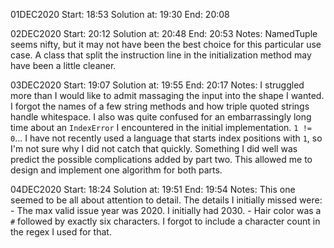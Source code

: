 01DEC2020
Start: 18:53
Solution at: 19:30
End: 20:08

02DEC2020
Start: 20:12
Solution at: 20:48
End: 20:53
Notes: NamedTuple seems nifty, but it may not have been the best choice for this particular use case. A class that split the instruction line in the initialization method may have been a little cleaner.

03DEC2020
Start: 19:07
Solution at: 19:55
End: 20:17
Notes: I struggled more than I would like to admit massaging the input into the shape I wanted. I forgot the names of a few string methods and how triple quoted strings handle whitespace. I also was quite confused for an embarrassingly long time about an `IndexError` I encountered in the initial implementation. `1 != 0`... I have not recently used a language that starts index positions with `1`, so I'm not sure why I did not catch that quickly. Something I did well was predict the possible complications added by part two. This allowed me to design and implement one algorithm for both parts.

04DEC2020
Start: 18:24
Solution at: 19:51
End: 19:54
Notes: This one seemed to be all about attention to detail. The details I initially missed were:
    - The max valid issue year was 2020. I initially had 2030.
    - Hair color was a `#` followed by exactly six characters. I forgot to include a character count in the regex I used for that.